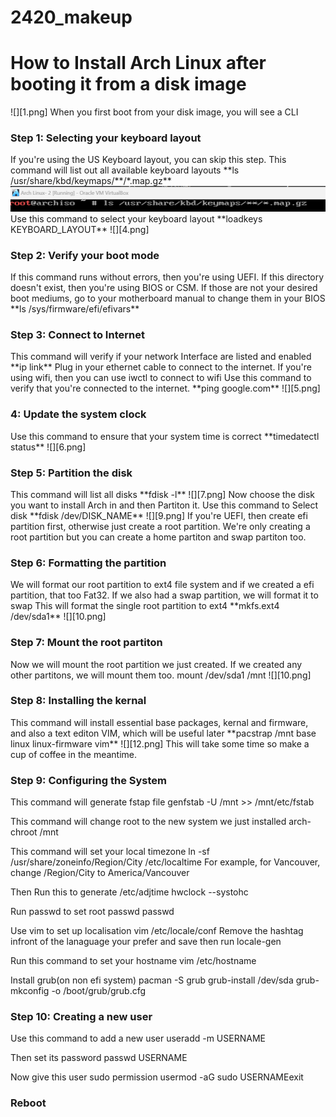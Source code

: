 # 2420_makeup
<h1>How to Install Arch Linux after booting it from a disk image</h1>
![][1.png]
When you first boot from your disk image, you will see a CLI
<h3>Step 1: Selecting your keyboard layout</h3>
If you're using the US Keyboard layout, you can skip this step. 
This command will list out all available keyboard layouts
**ls /usr/share/kbd/keymaps/**/*.map.gz**
<img src="3.png" width="800" />
Use this command to select your keyboard layout
**loadkeys KEYBOARD_LAYOUT**
![][4.png]

<h3>Step 2: Verify your boot mode</h3>
If this command runs without errors, then you're using UEFI. If this directory doesn't exist, then you're using BIOS or CSM. If those are not your desired boot mediums, go to your motherboard manual to change them in your BIOS
**ls /sys/firmware/efi/efivars**

<h3>Step 3: Connect to Internet</h3>
This command will verify if your network Interface are listed and enabled
**ip link**
Plug in your ethernet cable to connect to the internet. If you're using wifi, then you can use iwctl to connect to wifi
Use this command to verify that you're connected to the internet.
**ping google.com**
![][5.png]

<h3> 4: Update the system clock</h3>
Use this command to ensure that your system time is correct 
**timedatectl status**
![][6.png]

<h3>Step 5: Partition the disk</h3>
This command will list all disks
**fdisk -l**
![][7.png]
Now choose the disk you want to install Arch in and then Partiton it. Use this command to Select disk
**fdisk /dev/DISK_NAME**
![][9.png]
If you're UEFI, then create efi partition first, otherwise just create a root partition. We're only creating a root partition but you can create a home partiton and swap partiton too. 

<h3>Step 6: Formatting the partition</h3>
We will format our root partition to ext4 file system and if we created a efi partition, that too Fat32. If we also had a swap partition, we will format it to swap
This will format the single root partition to ext4
**mkfs.ext4 /dev/sda1**
![][10.png]

<h3>Step 7: Mount the root partiton</h3>
Now we will mount the root partition we just created. If we created any other partitons, we will mount them too. 
mount /dev/sda1 /mnt
![][10.png]

<h3>Step 8: Installing the kernal</h3>
This command will install essential base packages, kernal and firmware, and also a text editon VIM, which will be useful later
**pacstrap /mnt base linux linux-firmware vim**
![][12.png]
This will take some time so make a cup of coffee in the meantime.

<h3>Step 9: Configuring the System</h3>
This  command will generate fstap file
genfstab -U /mnt >> /mnt/etc/fstab

This command will change root to the new system we just installed
arch-chroot /mnt

This command will set your local timezone
ln -sf /usr/share/zoneinfo/Region/City /etc/localtime
For example, for Vancouver, change /Region/City to America/Vancouver

Then Run this to generate /etc/adjtime
hwclock --systohc

Run passwd to set root passwd
passwd

Use vim to set up localisation
vim /etc/locale/conf
Remove the hashtag infront of the lanaguage your prefer and save
then run
locale-gen

Run this command to set your hostname 
vim /etc/hostname

Install grub(on non efi system)
pacman -S grub
grub-install /dev/sda
grub-mkconfig -o /boot/grub/grub.cfg

<h3>Step 10: Creating a new user</h3>
Use this command to add a new user
useradd -m USERNAME

Then set its password
passwd USERNAME

Now give this user sudo permission
usermod -aG sudo USERNAMEexit

<h3>Reboot</h3>